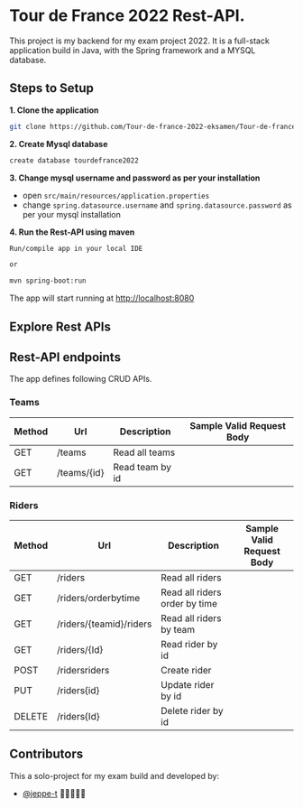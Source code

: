 # Tour de France 2022 Rest-API.

This project is my backend for my exam project 2022. It is a full-stack application build in Java, with the Spring framework and a MYSQL database.

## Steps to Setup

**1. Clone the application**

```bash
git clone https://github.com/Tour-de-france-2022-eksamen/Tour-de-france-rest-api.git
```

**2. Create Mysql database**
```bash
create database tourdefrance2022
```

**3. Change mysql username and password as per your installation**

+ open `src/main/resources/application.properties`
+ change `spring.datasource.username` and `spring.datasource.password` as per your mysql installation

**4. Run the Rest-API using maven**

```bash
Run/compile app in your local IDE

or

mvn spring-boot:run
```
The app will start running at <http://localhost:8080>

## Explore Rest APIs
  
## Rest-API endpoints
  The app defines following CRUD APIs.

### Teams



| Method | Url                                 | Description                    | Sample Valid Request Body    |
|--------|-------------------------------------|--------------------------------|------------------------------|
| GET    | /teams	                             | Read all teams                 |                              |
| GET    | /teams/{id}	                       | Read team by id                |                              |



### Riders


| Method | Url                                 | Description                    | Sample Valid Request Body    |
|--------|-------------------------------------|--------------------------------|------------------------------|
| GET    | /riders                             | Read all riders                |                              |
| GET    | /riders/orderbytime                 | Read all riders order by time  |                              |
| GET    | /riders/{teamid}/riders             | Read all riders by team        |                              |
| GET    | /riders/{Id}                        | Read rider by id               |                              |
| POST   | /ridersriders                       | Create rider                   |                              |
| PUT    | /riders{id}                         | Update rider by id             |                              |
| DELETE | /riders{Id}                         | Delete rider by id             |                              |

  
## Contributors

This a solo-project for my exam build and developed by:

* [@jeppe-t](https://github.com/jeppe-t) 👊🏻👨🏻‍💻
